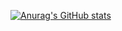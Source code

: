 [![Anurag's GitHub stats](https://github-readme-stats.vercel.app/api?username=kzrashi
)](https://github.com/anuraghazra/github-readme-stats)

<!-- [![trophy](https://github-profile-trophy.vercel.app/?username=kzrashi)](https://github.com/ryo-ma/github-profile-trophy) -->
<!-- ### Hi there 👋
 -->

<!--
**kzrashi/kzrashi** is a ✨ _special_ ✨ repository because its `README.md` (this file) appears on your GitHub profile.

Here are some ideas to get you started:

- 🔭 I’m currently working on ...
- 🌱 I’m currently learning ...
- 👯 I’m looking to collaborate on ...
- 🤔 I’m looking for help with ...
- 💬 Ask me about ...
- 📫 How to reach me: ...
- 😄 Pronouns: ...
- ⚡ Fun fact: ...
-->
